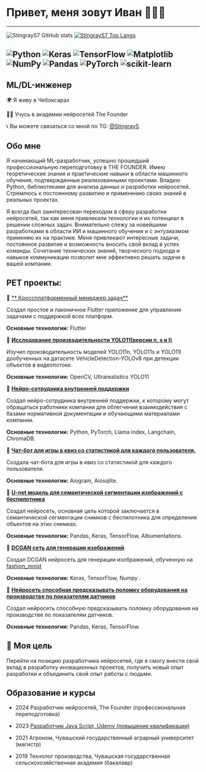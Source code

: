 # Привет, меня зовут Иван 👋👋👋
---
![StingrayS7 GitHub stats](https://github-readme-stats.vercel.app/api?username=StingrayS7&theme=algolia&show_icons=true&size_weight=0.5&count_weight=0.,&hide=jupiternotebook)
[![StingrayS7 Top Langs](https://github-readme-stats.vercel.app/api/top-langs/?username=StingrayS7&layout=compact)](https://github.com/anuraghazra/github-readme-stats)

![Python](https://img.shields.io/badge/python-3670A0?style=for-the-badge&logo=python&logoColor=ffdd54) ![Keras](https://img.shields.io/badge/Keras-%23D00000.svg?style=for-the-badge&logo=Keras&logoColor=white) ![TensorFlow](https://img.shields.io/badge/TensorFlow-%23FF6F00.svg?style=for-the-badge&logo=TensorFlow&logoColor=white) ![Matplotlib](https://img.shields.io/badge/Matplotlib-%23ffffff.svg?style=for-the-badge&logo=Matplotlib&logoColor=black) ![NumPy](https://img.shields.io/badge/numpy-%23013243.svg?style=for-the-badge&logo=numpy&logoColor=white) ![Pandas](https://img.shields.io/badge/pandas-%23150458.svg?style=for-the-badge&logo=pandas&logoColor=white) ![PyTorch](https://img.shields.io/badge/PyTorch-%23EE4C2C.svg?style=for-the-badge&logo=PyTorch&logoColor=white) ![scikit-learn](https://img.shields.io/badge/scikit--learn-%23F7931E.svg?style=for-the-badge&logo=scikit-learn&logoColor=white) 
---
## ML/DL-инженер

🌍 Я живу в Чебоксарах

👨‍🎓 Учусь в академии нейросетей The Founder

📞 Вы можете связаться со мной по TG: [@StingrayS](https://t.me/StingrayS)

## Обо мне

Я начинающий ML-разработчик, успешно прошедший профессиональную переподготовку в THE FOUNDER.  Имею теоретические знания и практические навыки в области машинного обучения, подтвержденные реализованными проектами.  Владею Python, библиотеками для анализа данных и разработки нейросетей.  Стремлюсь к постоянному развитию и применению своих знаний в реальных проектах.

Я всегда был заинтересован переходом в сферу разработки нейросетей, так как меня привлекали технологии и их потенциал в решении сложных задач.
Внимательно слежу за новейшими разработками в области ИИ и машинного обучения и с энтузиазмом применяю их на практике.  Меня привлекают интересные задачи, постоянное развитие и возможность вносить свой вклад в успех команды.  Сочетание технических знаний, творческого подхода и навыков коммуникации позволит мне эффективно решать задачи в вашей компании.

## PET проекты: 
📌 [** Кроссплатформенный менеджер задач**](https://github.com/StingrayS7/task_manager_app)

Создал простое и лаконичное Flutter приложение для управления задачами с поддержкой всех платформ.

**Основные технологии:** Flutter

📌 [**Исследование производительности YOLO11(версии n, s и l)**](https://github.com/StingrayS7/YOLOv11_Traffic_Signs_Detection-)

Изучил производительность моделей YOLO11n, YOLO11s и YOLO11l дообученных на датасете VehicleDetection-YOLOv8 при детекции объектов в видеопотоке.

**Основные технологии:** OpenCV, Ultrarealistics YOLO11

📌 [**Нейро-сотрудника внутренней поддержки**](https://github.com/StingrayS7/AI_worker)

Создал нейро-сотрудника внутренней поддержки, к которому могут обращаться работники компании для облегчения взаимодействия с базами нормативной документации и обучающими материалами компании.

**Основные технологии:** Python, PyTorch, Llama index, Langchain, ChromaDB.

📌 [**Чат-бот для игры в квиз со статистикой для каждого пользователя.**](https://github.com/StingrayS7/bot_project)

Создала чат-бота для игры в квиз со статистикой для каждого пользователя.

**Основные технологии:** Aiogram, Aiosqlite.

📌 [**U-net модель для семантической сегментации изображений с беспилотника**](https://github.com/StingrayS7/image_segmentation)

Создал нейросеть, основная цель которой заключается в семантической сегментации снимков с беспилотника для определения объектов на этих снимках.

**Основные технологии:** Pandas, Keras, TensorFlow, Albumentations.

📌 [**DCGAN сеть для генерации изображений**](https://github.com/StingrayS7/dcgan)

Создал DCGAN нейросеть для генерации изображений, обученную на [fashion_mnist](https://github.com/zalandoresearch/fashion-mnist)

**Основные технологии:**  Keras, TensorFlow, Numpy .

📌 [**Нейросеть способная предсказывать поломку оборудования на производстве по показателям датчиков**](https://github.com/StingrayS7/practical-work_1/blob/main/mashine_failure.py)

Создал нейросеть способную предсказывать поломку оборудования на производстве по показателям датчиков.

**Основные технологии:** Pandas, Keras, TensorFlow.

## 🎯 Моя цель

Перейти на позицию разработчика нейросетей, где я смогу внести свой вклад в разработку иновационных проектов, получить новый опыт разработки и объединить свой опыт работы с людьми.

## Образование и курсы

* 2024 Разработчик нейросетей, The Founder (профессиональная переподготовка)

* 2023 [Разработчик Java Script, Udemy (повышение квалификации)](https://drive.google.com/file/d/1O51_eolQPfMv21ZftBPQ3OQi4xFqlb_x/view?usp=sharing)

* 2021 Агроном, Чувашский государственный аграрный университет (магистр)

* 2019 Технолог производства, Чувашская государственная сельскохозяйственная академия (бакалавр)

